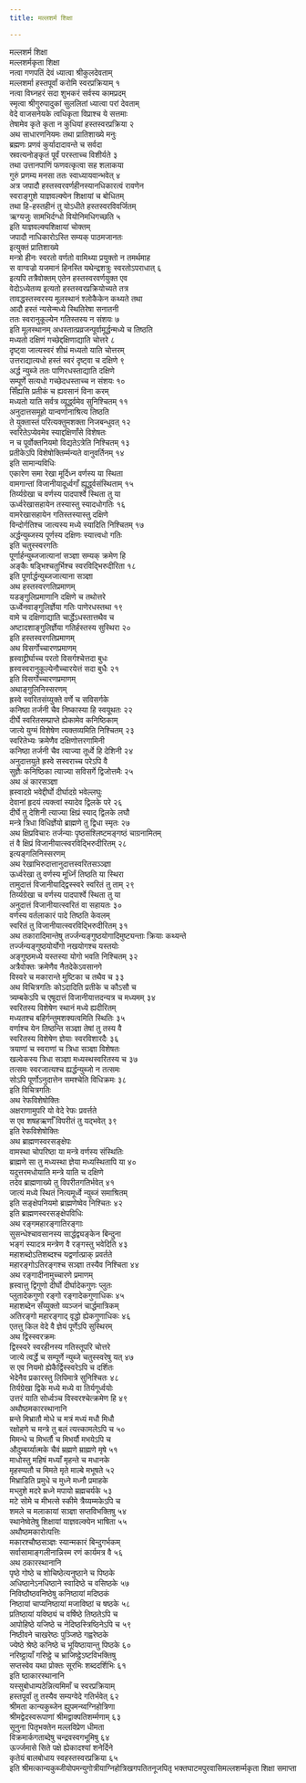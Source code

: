 ```yaml
---
title: मल्लशर्म शिक्षा

---
```

मल्लशर्म शिक्षा  
मल्लशर्मकृता शिक्षा  
नत्वा गणपतिं देवं ध्यात्वा श्रीकुलदेवताम्  
मल्लशर्मा हस्तपूर्वां करोमि स्वरप्रक्रियाम् १  
नत्वा विघ्नहरं सदा शुभकरं सर्वस्य कामप्रदम्  
स्मृत्वा श्रीगुरुपादुकां सुललितां ध्यात्वा परां देवताम्  
वेदे वाजसनेयके त्वधिकृता विप्राश्च ये सत्तमाः  
तेषामेव कृते कृता न कुधियां हस्तस्वरप्रक्रिया २  
अथ साधारणनियमः तथा प्रातिशाख्ये मनुः  
ब्रह्मणः प्रणवं कुर्यादादावन्ते च सर्वदा  
स्रवत्यनोङ्कृतं पूर्वं परस्ताच्च विशीर्यते ३  
तथा उत्तानपाणिं फणवत्कृत्वा सह शलाकया  
गुरुं प्रणम्य मनसा ततः स्वाध्यायवान्भवेत् ४  
अत्र जपादौ हस्तस्वरवर्णहीनस्यानधिकारत्वं रावणेन  
स्वराङ्गुशे याज्ञवल्क्येन शिक्षायां च बोधितम्  
तथा हि-हस्तहीनं तु योऽधीते हस्तस्वरविवर्जितम्  
ऋग्यजुः सामभिर्दग्धो वियोनिमधिगच्छति ५  
इति याज्ञवल्क्यशिक्षायां चोक्तम्  
जपादौ नाधिकारोऽस्ति सम्यक् पाठमजानतः  
इत्युक्तं प्रातिशाख्ये  
मन्त्रो हीनः स्वरतो वर्णतो वामिथ्या प्रयुक्तो न तमर्थमाह  
स वाग्वज्रो यजमानं हिनस्ति यथेन्द्रशत्रुः स्वरतोऽपराधात् ६  
इत्यपि तत्रैवोक्तम् एतेन हस्तस्वरवर्णयुक्त एव  
वेदोऽध्येतव्य इत्यतो हस्तस्वरप्रक्रियोच्यते तत्र  
तावद्धस्तस्वरस्य मूलस्थानं श्लोकैकेन कथ्यते तथा  
आदौ हस्तं न्यसेन्मध्ये स्थितिरेषा सनातनी  
ततः स्वरानुकूल्येन गतिस्तस्य न संशयः ७  
इति मूलस्थानम् अधस्तात्प्रव्रजन्पूर्वामूर्द्धन्मध्ये च तिष्ठति  
मध्यतो दक्षिणं गच्छेद्दक्षिणाद्याति चोत्तरे ८  
दृष्ट्वा जात्यस्वरं शीघ्रं मध्यतो याति चोत्तरम्  
उत्तराद्यात्यधो हस्तं स्वरं दृष्ट्वा च दक्षिणे ९  
अर्द्ध न्युब्जे ततः पाणिरधस्ताद्याति दक्षिणे  
सम्पूर्णे सत्यधो गच्छेदधस्ताच्च न संशयः १०  
सिँह्यसि प्रतीकं च ह्यवसानं विना करम्  
मध्यतो याति सर्वत्र व्यूर्द्ध्वमेव सुनिश्चितम् ११  
अनुदात्तसमूहो यान्वर्णानाश्रित्य तिष्ठति  
ते युक्तास्तं परित्यक्तुमशक्ता निजबन्धुवत् १२  
स्वरितेऽप्येवमेव स्याद्दक्षिणाँसे विशेषतः  
न च पूर्वोक्तनियमो विद्यतेऽत्रेति निश्चितम् १३  
प्रतीकेऽपि विशेषोक्तिर्म्मन्यते वानुवर्तिनम् १४  
इति सामान्यविधिः  
एकारेण समा रेखा मूर्दिध्न वर्णस्य या स्थिता  
वामगान्तां विजानीयादूर्ध्वगाँ ह्यूर्द्ध्वसंस्थिताम् १५  
तिर्य्यग्रेखा च वर्णस्य पादपार्श्वे स्थिता तु या  
ऊर्ध्वरेखासहायेन तस्यास्तु स्यादधोगतिः १६  
वामरेखासहायेन गतिस्तस्यास्तु दक्षिणे  
विन्दोर्गतिश्च जात्यस्य मध्ये स्यादिति निश्चितम् १७  
अर्द्धन्युब्जस्य पूर्णस्य दक्षिणः स्यात्त्वधो गतिः  
इति चतुस्स्वरगतिः  
पूर्णार्हन्युब्जजात्यानां सञ्ज्ञा सम्यक् क्रमेण हि  
अङ्कैः षड्भिश्चतुर्भिश्च स्वरविद्भिरुदीरिता १८  
इति पूर्णार्द्धन्युब्जजात्याना सञ्ज्ञा  
अथ हस्तस्वरगतिप्रमाणम्  
यडङ्गुलिप्रमाणानि दक्षिणे च तथोत्तरे  
ऊर्ध्वेनवाङ्गुलिर्ज्ञेया गतिः पाणेरधस्तथा १९  
वामे च दक्षिणाद्याति चार्द्धेऽधस्तात्तथैव च  
अष्टादशाङ्गुलिर्ज्ञेया गतिर्हस्तस्य सुस्थिरा २०  
इति हस्तस्वरगतिप्रमाणम्  
अथ विसर्गोच्चारणप्रमाणम्  
ह्रस्वाद्द्रीर्घाच्च परतो विसर्गश्चेत्तदा बुधः  
ह्रस्वस्वरानुकूल्येनौच्चारयेत्तं सदा बुधैः २१  
इति विसर्गोच्चारणप्रमाणम्  
अथाङ्गुलिनिस्सरणम्  
ह्रस्वे स्वरितसंय्युक्ते वर्णे च सविसर्गके  
कनिष्ठा तर्जनी चैव निष्कास्या हि स्वयूथतः २२  
दीर्घे स्वरितसम्प्राप्ते ह्येकामेव कनिष्ठिकाम्  
जात्ये युग्मं विशेषेण त्यक्तव्यमिति निश्चितम् २३  
स्वरितेभ्यः क्रमेणैव दक्षिणोत्तरगामिनी  
कनिष्ठा तर्जनी चैव त्याज्या तूर्ध्वे हि देशिनी २४  
अनुदात्तयुते ह्रस्वे सस्वराच्च परेऽपि वै  
सुज्ञैः कनिष्ठिका त्याज्या सविसर्गे द्विजोत्तमैः २५  
अथ अं कारसञ्ज्ञा  
ह्रस्वादग्रे भवेद्दीर्घो दीर्घादग्रे भवेल्लघुः  
देवानां हृदयं त्यक्त्वां स्यादेव द्विलके परे २६  
दीर्घे तु देशिनी त्याज्या क्षिप्रं स्याद् द्विलके लघौ  
मन्त्रे त्रिधा विधिर्ज्ञेयो ब्राह्मणे तु द्विधा स्मृतः २७  
अथ क्षिप्रविचारः तर्जन्याः पृष्ठसंश्लिष्टमङ्गष्ठं चाग्रनामितम्  
तं वै क्षिप्रं विजानीयात्स्वरविद्भिरुदीरितम् २८  
इत्यङ्गलिनिस्सरणम्  
अथ रेखाभिरुदात्तानुदात्तस्वरितसञ्ञ्ज्ञा  
ऊर्ध्वरेखा तु वर्णस्य मूर्ध्निं तिष्ठति या स्थिरा  
तामुदात्तं विजानीयाद्द्विस्स्वरे स्वरितं तु ताम् २९  
तिर्य्यग्रेखा च वर्णस्य पादपार्श्वे स्थिता तु या  
अनुदात्तं विजानीयात्स्वरितं वा सहायतः ३०  
वर्णस्य वर्तलाकारं पादे तिष्ठति केवलम्  
स्वरितं तु विजानीयात्स्वरविद्भिरुदीरितम् ३१  
अथ तकारादिमान्तेषु तर्ज्जन्यङ्गुष्ठयोगादिमुष्ट्यन्ताः क्रियाः कथ्यन्ते  
तर्ज्जन्यङ्गुष्ठयोर्योगो नखयोगश्च यस्तयोः  
अङ्गुष्ठमध्ये यस्तस्या योगो भवति निश्चितम् ३२  
अत्रैवोक्तः क्रमेणैव नैतदेकेऽवसानगे  
विस्वरे च मकारान्ते मुष्टिका च तथैव च ३३  
अथ विचित्रगतिः कोऽदादिति प्रतीके च कौऽसौ च  
त्र्यम्बकेऽपि च एषूदात्तं विजानीयात्तदन्यत्र च मध्यमम् ३४  
स्वरितस्य विशेषेण स्थानं मध्ये ह्यदीरितम्  
मध्यतश्च बहिर्गन्तुमशक्यत्वमिति स्थितिः ३५  
वर्णाश्च येन तिष्ठन्ति सञ्ज्ञा तेषां तु तस्य वै  
स्वरितस्य विशेषेण ज्ञेयाः स्वरविशारदैः ३६  
त्रयाणां च स्वराणां च त्रिधा सञ्ज्ञा विशेषतः  
खल्वेकस्य त्रिधा सञ्ज्ञा मध्यस्थस्वरितस्य च ३७  
तत्समः स्वरजात्यश्च ह्यर्द्धन्युब्जो न तत्समः  
सोऽपि पूर्णोऽनुदात्तेन समश्चेति विधिक्रमः ३८  
इति विचित्रगतिः  
अथ रेफविशेषोक्तिः  
अक्षराणामुपरि यो वेदे रेफः प्रवर्त्तते  
स एव शषहऋर्णाँ विपरीतं तु यद्भवेत् ३९  
इति रेफविशेषोक्तिः  
अथ ब्राह्मणस्वरसङ्क्षेपः  
वामस्था चोपरिष्ठा या मन्त्रे वर्णस्य संस्थितिः  
ब्राह्मणे सा तु मध्यस्था ज्ञेया मध्यस्थितापि या ४०  
यदुत्तरमधोयाति मन्त्रे याति च दक्षिणे  
तदेव ब्राह्मणाख्ये तु विपरीतगतिर्भवेत् ४१  
जात्यं मध्ये स्थितं नित्यमूर्ध्वे न्युब्जं समाश्रितम्  
इति सङ्क्षेपनियमो ब्राह्मणेष्वेव निश्चितः ४२  
इति ब्राह्मणस्वरसङ्क्षेपविधिः  
अथ रङ्गमहारङ्गातिरङ्गाः  
सुसन्धेश्चावसानस्य सार्द्धद्व्यङ्केन बिन्दुना  
भङ्गं स्यादत्र मन्त्रेण वै रङ्गस्तु भवेदिति ४३  
महाशब्दोऽतिशब्दश्च यद्वर्णात्प्राक् प्रवर्तते  
महारङ्गोऽतिरङ्गश्च सञ्ज्ञा तस्यैव निश्चिता ४४  
अथ रङ्गादीनामुच्चारणे प्रमाणम्  
ह्रस्वात्तु द्विगुणो दीर्घो दीर्घादेकगुणः प्लुतः  
प्लुतादेकगुणो रङ्गो रङ्गादेकगुणाधिकः ४५  
महाशब्देन सँय्युक्तो व्यञ्जनं चार्द्धमात्रिकम्  
अतिरङ्गो महारङ्गाद् वृद्धो ह्येकगुणाधिकः ४६  
एतत्तु किल वेदे वै ज्ञेयं पूर्णेऽपि सुस्थिरम्  
अथ द्विस्स्वरक्रमः  
द्विस्स्वरे स्वरहीनस्य गतिस्तूपरि चोत्तरे  
जात्ये त्वर्द्धे च सम्पूर्णे न्युब्जे चतुस्स्वरेषु यत् ४७  
स एव नियमो ह्येकैर्द्विस्स्वरेऽपि च दर्शितः  
भेदेनैव प्रकारस्तु लिपिमात्रे सुनिश्चितः ४८  
तिर्यग्रेखा द्विके मध्ये मध्ये वा तिर्यगूर्ध्वयोः  
उत्तरं याति सोर्ध्वञ्च विस्वरश्चेत्क्रमेण हि ४९  
अथौष्ठमकारस्थानानि  
म्रन्ते मिभ्रातौ मोधे च मत्रं मध्यं मधौ मिधौ  
रक्षोहणे च मन्त्रे तु बलं त्यत्त्कामलेऽपि च ५०  
मिमन्धे च मिभर्तौ च मिभर्यौ मभयेऽपि च  
औदुम्बर्य्यात्मके चैवं म्रह्मणे म्राह्मणे मृषे ५१  
माधोस्तु महिषं मध्याँ मृहन्ते च मधानके  
मृहस्प्पतौ च मिमते मृते माल्बे मभूषते ५२  
मिभ्राडिति प्रमुधे च मुध्ने मध्नौ प्रमाहके  
मभ्लुशे मदरे म्रध्ने मपायो म्रह्मचर्यके ५३  
मटे सोमे च मीभत्से स्कीमे त्रैय्यम्मकेऽपि च  
शमले च मलाकायां सञ्ज्ञा सप्तविभक्तिषु ५४  
स्थानेष्वेतेषु शिक्षायां याज्ञवल्क्येन भाषिता ५५  
अथौष्ठमकारोत्पत्तिः  
मकारश्चौष्ठसञ्ज्ञः स्यान्मकारं बिन्दुगर्भकम्  
सर्वासामाङ्गलीनान्निस्म रणं कार्यमत्र वै ५६  
अथ ठकारस्थानानि  
पृष्ठे गोष्ठे च शोचिष्ठेत्यनुष्ठाने च पिष्ठके  
अधिष्ठानेऽनधिष्ठाने स्वादिष्ठे च वसिष्ठके ५७  
निविष्ठौष्ठवनिष्ठेषु कनिष्ठायां मदिष्ठकं  
निष्ठायां चाप्यनिष्ठायां मजाविष्ठां च षष्ठके ५८  
प्रतिष्ठायां यविष्ठ्यं च वर्षिष्ठे तिष्ठतेऽपि च  
आपोहिष्ठे यजिष्ठे च नेदिष्ठस्त्रिष्ठिनेऽपि च ५९  
निष्ठीवने चाखरेष्ठः पुञ्जिष्ठे गह्वरेष्ठके  
ज्येष्ठे श्रेष्ठे कनिष्ठे च भूयिष्ठायान्तु पिष्ठके ६०  
नरिष्ट्ठायाँ गरिष्ट्ठे च भ्राजिष्ट्ठेऽष्टविभक्तिषु  
सप्तस्वेव यथा प्रोक्तः सूरभिः शब्ददर्शिभिः ६१  
इति ष्ठाकारस्थानानि  
यस्सुबोधाम्पठेन्नित्यमिमाँ च स्वरप्रक्रियाम्  
हस्तपूर्वां तु तस्यैव सम्यग्वेदे गतिर्भवेत् ६२  
श्रीमता कान्यकुब्जेन ह्युपमन्य्वग्निहोत्रिणा  
श्रीमद्वेदस्वरूपाणां श्रीमद्वाक्पतिशर्म्मणाम् ६३  
सूनुना पितृभक्तेन मल्लविप्रेण धीमता  
विक्रमार्कगताब्देषु चन्द्रवस्वगभूमिषु ६४  
ऊर्ज्जमासे सिते पक्षे ह्येकादश्यां शनेर्दिने  
कृतेयं बालबोधाय स्वहस्तस्वरप्रक्रिया ६५  
               इति श्रीमत्कान्यकुब्जीयोपमन्युगोत्रीयाग्निहोत्रिखगपतितनूजपितृ                       भक्तघाटमपुरवासिमल्लशर्म्मकृता शिक्षा समाप्ता